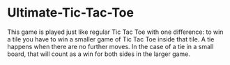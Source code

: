 # Ultimate-Tic-Tac-Toe
This game is played just like regular Tic Tac Toe with one difference: to win a tile you have to win a smaller game of Tic Tac Toe inside that tile.
A tie happens when there are no further moves. In the case of a tie in a small board, that will count as a win for both sides in the larger game.
